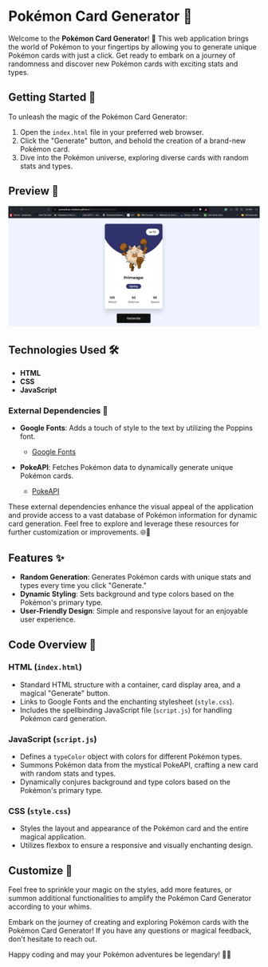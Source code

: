 # Pokémon Card Generator 🌟

Welcome to the **Pokémon Card Generator**! 🎉 This web application brings the world of Pokémon to your fingertips by allowing you to generate unique Pokémon cards with just a click. Get ready to embark on a journey of randomness and discover new Pokémon cards with exciting stats and types.

## Getting Started 🚀

To unleash the magic of the Pokémon Card Generator:

1. Open the `index.html` file in your preferred web browser.
2. Click the "Generate" button, and behold the creation of a brand-new Pokémon card.
3. Dive into the Pokémon universe, exploring diverse cards with random stats and types.

## Preview 📸

![Pokémon Card Generator Preview](pokemon-preview.png)

## Technologies Used 🛠️

- **HTML**
- **CSS**
- **JavaScript**

### External Dependencies 🔗

- **Google Fonts**: Adds a touch of style to the text by utilizing the Poppins font.
  - [Google Fonts](https://fonts.google.com/specimen/Poppins)

- **PokeAPI**: Fetches Pokémon data to dynamically generate unique Pokémon cards.
  - [PokeAPI](https://pokeapi.co/)

These external dependencies enhance the visual appeal of the application and provide access to a vast database of Pokémon information for dynamic card generation. Feel free to explore and leverage these resources for further customization or improvements. 🌐🚀

## Features ✨

- **Random Generation**: Generates Pokémon cards with unique stats and types every time you click "Generate."
- **Dynamic Styling**: Sets background and type colors based on the Pokémon's primary type.
- **User-Friendly Design**: Simple and responsive layout for an enjoyable user experience.

## Code Overview 🧐

### HTML (`index.html`)

- Standard HTML structure with a container, card display area, and a magical "Generate" button.
- Links to Google Fonts and the enchanting stylesheet (`style.css`).
- Includes the spellbinding JavaScript file (`script.js`) for handling Pokémon card generation.

### JavaScript (`script.js`)

- Defines a `typeColor` object with colors for different Pokémon types.
- Summons Pokémon data from the mystical PokeAPI, crafting a new card with random stats and types.
- Dynamically conjures background and type colors based on the Pokémon's primary type.

### CSS (`style.css`)

- Styles the layout and appearance of the Pokémon card and the entire magical application.
- Utilizes flexbox to ensure a responsive and visually enchanting design.

## Customize 🎨

Feel free to sprinkle your magic on the styles, add more features, or summon additional functionalities to amplify the Pokémon Card Generator according to your whims.

Embark on the journey of creating and exploring Pokémon cards with the Pokémon Card Generator! If you have any questions or magical feedback, don't hesitate to reach out.

Happy coding and may your Pokémon adventures be legendary! 🌈🚀




